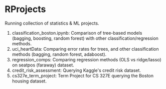 # RProjects
Running collection of statistics & ML projects.
1. classification_boston.ipynb: Comparison of tree-based models (bagging, boosting, random forest) with other classification/regression methods.
2. uci_heartData: Comparing error rates for trees, and other classification methods (bagging, random forest, adaboost).
3. regression_comps: Comparing regression methods (OLS vs ridge/lasso) on seatpos (faraway) dataset.
4. credit_risk_assessment: Querying Kaggle's credit risk dataset.
5. cs327e_term_project: Term Project for CS 327E querying the Boston housing dataset.
